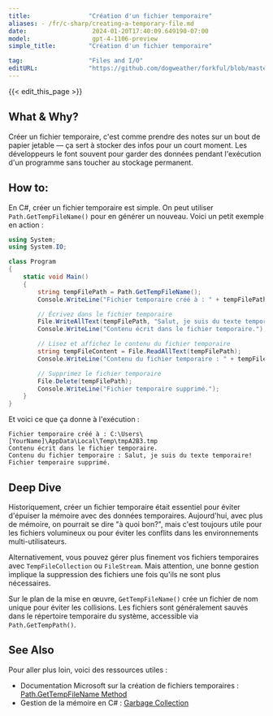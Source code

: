 ```yaml
---
title:                "Création d'un fichier temporaire"
aliases: - /fr/c-sharp/creating-a-temporary-file.md
date:                  2024-01-20T17:40:09.649190-07:00
model:                 gpt-4-1106-preview
simple_title:         "Création d'un fichier temporaire"

tag:                  "Files and I/O"
editURL:              "https://github.com/dogweather/forkful/blob/master/content/fr/c-sharp/creating-a-temporary-file.md"
---
```


{{< edit_this_page >}}

## What & Why?
Créer un fichier temporaire, c'est comme prendre des notes sur un bout de papier jetable — ça sert à stocker des infos pour un court moment. Les développeurs le font souvent pour garder des données pendant l'exécution d'un programme sans toucher au stockage permanent.

## How to:
En C#, créer un fichier temporaire est simple. On peut utiliser `Path.GetTempFileName()` pour en générer un nouveau. Voici un petit exemple en action :

```C#
using System;
using System.IO;

class Program
{
    static void Main()
    {
        string tempFilePath = Path.GetTempFileName();
        Console.WriteLine("Fichier temporaire créé à : " + tempFilePath);

        // Écrivez dans le fichier temporaire
        File.WriteAllText(tempFilePath, "Salut, je suis du texte temporaire!");
        Console.WriteLine("Contenu écrit dans le fichier temporaire.");

        // Lisez et affichez le contenu du fichier temporaire
        string tempFileContent = File.ReadAllText(tempFilePath);
        Console.WriteLine("Contenu du fichier temporaire : " + tempFileContent);

        // Supprimez le fichier temporaire
        File.Delete(tempFilePath);
        Console.WriteLine("Fichier temporaire supprimé.");
    }
}
```

Et voici ce que ça donne à l'exécution :

```
Fichier temporaire créé à : C:\Users\[YourName]\AppData\Local\Temp\tmpA2B3.tmp
Contenu écrit dans le fichier temporaire.
Contenu du fichier temporaire : Salut, je suis du texte temporaire!
Fichier temporaire supprimé.
```

## Deep Dive
Historiquement, créer un fichier temporaire était essentiel pour éviter d'épuiser la mémoire avec des données temporaires. Aujourd'hui, avec plus de mémoire, on pourrait se dire "à quoi bon?", mais c'est toujours utile pour les fichiers volumineux ou pour éviter les conflits dans les environnements multi-utilisateurs.

Alternativement, vous pouvez gérer plus finement vos fichiers temporaires avec `TempFileCollection` ou `FileStream`. Mais attention, une bonne gestion implique la suppression des fichiers une fois qu'ils ne sont plus nécessaires.

Sur le plan de la mise en œuvre, `GetTempFileName()` crée un fichier de nom unique pour éviter les collisions. Les fichiers sont généralement sauvés dans le répertoire temporaire du système, accessible via `Path.GetTempPath()`.

## See Also
Pour aller plus loin, voici des ressources utiles :

- Documentation Microsoft sur la création de fichiers temporaires : [Path.GetTempFileName Method](https://docs.microsoft.com/en-us/dotnet/api/system.io.path.gettempfilename)
- Gestion de la mémoire en C# : [Garbage Collection](https://docs.microsoft.com/en-us/dotnet/standard/garbage-collection/)
